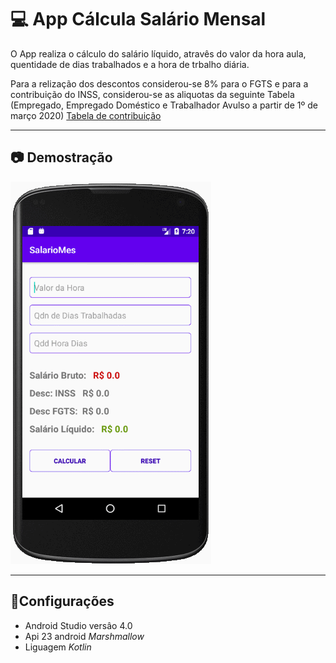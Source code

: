 # 💻 App Cálcula Salário Mensal

O App realiza o cálculo do salário líquido, atravês do valor da hora aula, quentidade de dias trabalhados
e a hora de trbalho diária.

Para a relização dos descontos considerou-se 8% para o FGTS e para a contribuição
do INSS, considerou-se as aliquotas da seguinte Tabela (Empregado, Empregado Doméstico e Trabalhador Avulso a partir de 1º de março 2020) [Tabela de contribuição](https://www.inss.gov.br/servicos-do-inss/calculo-da-guia-da-previdencia-social-gps/tabela-de-contribuicao-mensal/)
___________________
## 📷 Demostração
![app_calcula_salario_mes](https://github.com/JeanTheodoro/App_Calcula_Salario_Mensal/blob/master/app_calcula_salario_mes.gif)

___________
## 🚀Configurações
* Android Studio versâo 4.0
* Api 23 android _Marshmallow_
* Liguagem _Kotlin_



